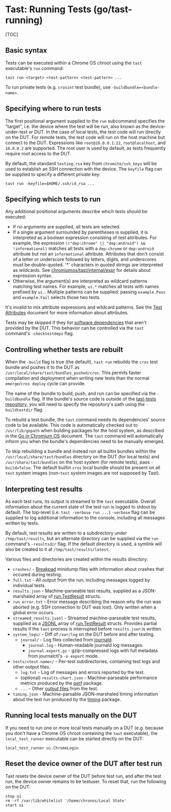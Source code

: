 # Tast: Running Tests (go/tast-running)

[TOC]

## Basic syntax

Tests can be executed within a Chrome OS chroot using the `tast` executable's
`run` command:

```shell
tast run <target> <test-pattern> <test-pattern> ...
```

To run private tests (e.g. `crosint` test bundle), use
`-buildbundle=<bundle-name>`.

## Specifying where to run tests

The first positional argument supplied to the `run` subcommand specifies the
"target", i.e. the device where the test will be run, also known as the
device-under-test or DUT. In the case of local tests, the test code will run
directly on the DUT. For remote tests, the test code will run on the host
machine but connect to the DUT. Expressions like `root@10.0.0.1:22`,
`root@localhost`, and `10.0.0.2` are supported. The root user is used by
default, as tests frequently require root access to the DUT.

By default, the standard `testing_rsa` key from `chromite/ssh_keys` will be used
to establish an SSH connection with the device. The `keyfile` flag can be
supplied to specify a different private key:

```shell
tast run -keyfile=$HOME/.ssh/id_rsa ...
```

## Specifying which tests to run

Any additional positional arguments describe which tests should be executed:

*   If no arguments are supplied, all tests are selected.
*   If a single argument surrounded by parentheses is supplied, it is
    interpreted as a boolean expression consisting of test attributes.
    For example, the expression
    `(("dep:chrome" || "dep:android") && !informational)` matches all tests with
    a `dep:chrome` or `dep:android` attribute but not an `informational`
    attribute. Attributes that don't consist of a letter or underscore followed
    by letters, digits, and underscores must be double-quoted. '*' characters in
    quoted strings are interpreted as wildcards.
    See [chromiumos/tast/internal/expr] for details about expression syntax.
*   Otherwise, the argument(s) are interpreted as wildcard patterns matching
    test names. For example, `ui.*` matches all tests with names prefixed by
    `ui.`. Multiple patterns can be supplied: passing `example.Pass` and
    `example.Fail` selects those two tests.

It's invalid to mix attribute expressions and wildcard patterns. See the [Test
Attributes] document for more information about attributes.

Tests may be skipped if they list [software dependencies] that aren't provided
by the DUT. This behavior can be controlled via the `tast` command's
`-checktestdeps` flag.

[chromiumos/tast/internal/expr]: https://godoc.org/chromium.googlesource.com/chromiumos/platform/tast.git/src/chromiumos/tast/internal/expr
[Test Attributes]: test_attributes.md
[software dependencies]: test_dependencies.md

## Controlling whether tests are rebuilt

When the `-build` flag is true (the default), `tast run` rebuilds the `cros`
test bundle and pushes it to the DUT as
`/usr/local/share/tast/bundles_pushed/cros`. This permits faster compilation and
deployment when writing new tests than the normal `emerge`/`cros deploy` cycle
can provide.

The name of the bundle to build, push, and run can be specified via the
`-buildbundle` flag. If the bundle's source code is outside of the [tast-tests
repository], you will need to specify the repository's path using the
`-buildtestdir` flag.

To rebuild a test bundle, the `tast` command needs its dependencies' source code
to be available. This code is automatically checked out to `/usr/lib/gopath`
when building packages for the host system, as described in the [Go in Chromium
OS] document. The `tast` command will automatically inform you when the bundle's
dependencies need to be manually emerged.

To skip rebuilding a bundle and instead run all builtin bundles within the
`/usr/local/share/tast/bundles` directory on the DUT (for local tests) and
`/usr/share/tast/bundles` on the host system (for remote tests), pass
`-build=false`. The default builtin `cros` local bundle should be present on
all `test` system images (non-`test` system images are not supposed by Tast).

[tast-tests repository]: https://chromium.googlesource.com/chromiumos/platform/tast-tests/
[Go in Chromium OS]: https://www.chromium.org/chromium-os/developer-guide/go-in-chromium-os

## Interpreting test results

As each test runs, its output is streamed to the `tast` executable. Overall
information about the current state of the test run is logged to stdout by
default. The top-level (i.e. `tast -verbose run ...`) `-verbose` flag can be
supplied to log additional information to the console, including all messages
written by tests.

By default, test results are written to a subdirectory under
`/tmp/tast/results`, but an alternate directory can be supplied via the `run`
command's `-resultsdir` flag. If the default directory is used, a symlink will
also be created to it at `/tmp/tast/results/latest`.

Various files and directories are created within the results directory:

*   `crashes/` - [Breakpad] minidump files with information about crashes that
    occured during testing.
*   `full.txt` - All output from the run, including messages logged by
    individual tests.
*   `results.json` - Machine-parseable test results, supplied as a
    JSON-marshaled array of [run.TestResult] structs.
*   `run_error.txt` - Error message describing the reason why the run was
    aborted (e.g. SSH connection to DUT was lost). Only written when a global
    error occurs.
*   `streamed_results.jsonl` - Streamed machine-parseable test results, supplied
    as a [JSONL] array of [run.TestResult] structs. Provides partial results if
    the `tast` process is interrupted before `results.json` is written.
*   `system_logs/` - Diff of `/var/log` on the DUT before and after testing.
    *   `journal/` - Log files collected from [journald].
        *   `journal.log` - Human-readable journald log messages.
        *   `journal.export.gz` - gzip-compressed logs with full metadata from
            journalctl's `-o export` mode.
*   `tests/<test-name>/` - Per-test subdirectories, containing test logs and
    other output files.
    *   `log.txt` - Log of messages and errors reported by the test.
    *   (optional) `results-chart.json` - Machine-parseable performance
        metrics produced by the [perf] package.
    *   `...` - Other [output files] from the test.
*   `timing.json` - Machine-parsable JSON-marshaled timing information about the
    test run produced by the [timing] package.

[Breakpad]: https://github.com/google/breakpad/
[run.TestResult]: https://godoc.org/chromium.googlesource.com/chromiumos/platform/tast.git/src/chromiumos/tast/cmd/tast/internal/run#TestResult
[JSONL]: http://jsonlines.org/
[journald]: https://www.freedesktop.org/software/systemd/man/systemd-journald.service.html
[output files]: writing_tests.md#Output-files
[perf]: https://godoc.org/chromium.googlesource.com/chromiumos/platform/tast-tests.git/src/chromiumos/tast/common/perf
[timing]: https://godoc.org/chromium.googlesource.com/chromiumos/platform/tast.git/src/chromiumos/tast/timing

## Running local tests manually on the DUT

If you need to run one or more local tests manually on a DUT (e.g. because you
don't have a Chrome OS chroot containing the `tast` executable), the
`local_test_runner` executable can be started directly on the DUT:

```shell
local_test_runner ui.ChromeLogin
```

## Reset the device owner of the DUT after test run

Tast resets the device owner of the DUT before test run, and after the test run,
the device owner remains to be testuser. To reset that, run the following on the
DUT:

```shell
stop ui
rm -rf /var/lib/whitelist '/home/chronos/Local State'
start ui
```
